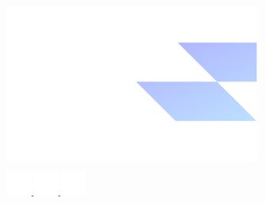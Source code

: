 ![Profile Read Me](https://github.com/delbingeorge/delbingeorge/blob/main/assets/profile-cover-image.png?raw=true)


<a href="https://delb.in">
  <img src="https://github.com/delbingeorge/delbingeorge/blob/main/assets/browser-logo.png?raw=true" alt="Portfolio Website" width="50" height="50">
</a>
<a href="https://delb.in">
  <img src="https://github.com/delbingeorge/delbingeorge/blob/main/assets/email-logo.png?raw=true" alt="Connect" width="50" height="50">
</a>
<a href="https://delb.in">
  <img src="https://github.com/delbingeorge/delbingeorge/blob/main/assets/linkedin-logo.png?raw=true" alt="LinkedIn" width="50" height="50">
</a>
